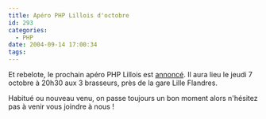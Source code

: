 ```yaml
---
title: Apéro PHP Lillois d'octobre
id: 293
categories:
  - PHP
date: 2004-09-14 17:00:34
tags:
---
```


Et rebelote, le prochain apéro PHP Lillois est [annoncé](http://www.aperophp.net/apero.php?id=108 "Apéro LILLE, le jeudi 07/10/2004 à 20:30"). Il aura lieu le jeudi 7 octobre à 20h30 aux 3 brasseurs, près de la gare Lille Flandres.

Habitué ou nouveau venu, on passe toujours un bon moment alors n'hésitez pas à venir vous joindre à nous&nbsp;!